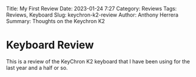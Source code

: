 Title: My First Review
Date: 2023-01-24 7:27
Category: Reviews
Tags: Reviews, Keyboard
Slug: keychron-k2-review
Author: Anthony Herrera
Summary: Thoughts on the Keychron K2



# Keyboard Review

This is a review of the KeyChron K2 keyboard that I have been using for the last year and a half or so. 
